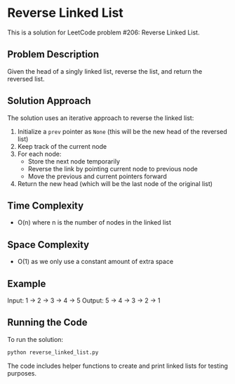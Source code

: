 # Reverse Linked List

This is a solution for LeetCode problem #206: Reverse Linked List.

## Problem Description
Given the head of a singly linked list, reverse the list, and return the reversed list.

## Solution Approach
The solution uses an iterative approach to reverse the linked list:
1. Initialize a `prev` pointer as `None` (this will be the new head of the reversed list)
2. Keep track of the current node
3. For each node:
   - Store the next node temporarily
   - Reverse the link by pointing current node to previous node
   - Move the previous and current pointers forward
4. Return the new head (which will be the last node of the original list)

## Time Complexity
- O(n) where n is the number of nodes in the linked list

## Space Complexity
- O(1) as we only use a constant amount of extra space

## Example
Input: 1 -> 2 -> 3 -> 4 -> 5
Output: 5 -> 4 -> 3 -> 2 -> 1

## Running the Code
To run the solution:
```bash
python reverse_linked_list.py
```

The code includes helper functions to create and print linked lists for testing purposes. 